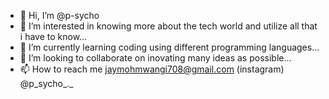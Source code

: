 - 👋 Hi, I’m @p-sycho
- 👀 I’m interested in knowing more about the tech world and utilize all that i have to know...
- 🌱 I’m currently learning coding using different programming languages...
- 💞️ I’m looking to collaborate on inovating many ideas as possible...
- 📫 How to reach me jaymohmwangi708@gmail.com (instagram) @p_sycho_._

<!---
p-sycho/p-sycho is a ✨ special ✨ repository because its `README.md` (this file) appears on your GitHub profile.
You can click the Preview link to take a look at your changes.
--->
